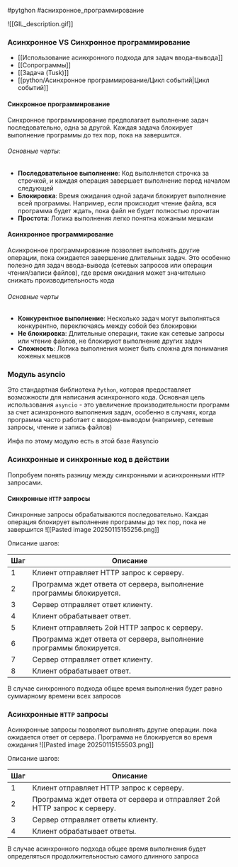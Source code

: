 #pytghon #аснихронное_программирование

![[GIL_description.gif]]
### Асинхронное VS Синхронное программирование
- [[Использование асинхронного подхода для задач ввода-вывода]]
- [[Сопрограммы]]
- [[Задача (Tusk)]]
- [[python/Асинхронное программирование/Цикл событий|Цикл событий]]
#### Синхронное программирование
Синхронное программирование предполагает выполнение задач последовательно, одна за другой. Каждая задача блокирует выполнение программы до тех пор, пока на завершится.
###### Основные черты:
- **Последовательное выполнение**: Код выполняется строчка за строчкой, и каждая операция завершает выполнение перед началом следующей
- **Блокировка**: Время ожидания одной задачи блокирует выполнение всей программы. Например, если происходит чтение файла, вся программа будет ждать, пока файл не будет полностью прочитан
- **Простота**: Логика выполнения легко понятна кожаным мешкам
#### Асинхронное программирование
Асинхронное программирование позволяет выполнять другие операции, пока ожидается завершение длительных задач. Это особенно полезно для задач ввода-вывода (сетевых запросов или операции чтения/записи файлов), где время ожидания может значительно снижать производительность кода
###### Основные черты
- **Конкурентное выполнение**: Несколько задач могут выполняться конкурентно, переключаясь между собой без блокировки
- **Не блокировка**: Длительные операции, такие как сетевые запросы или чтение файлов, не блокируют выполнение других задач
- **Сложность**: Логика выполнения может быть сложна для понимания коженых мешков

### Модуль asyncio
Это стандартная библиотека `Python`, которая предоставляет возможности для написания асинхронного кода. Основная цель использования `asyncio` - это увеличение производительности программ за счет асинхронного выполнения задач, особенно в случаях, когда программа часто работает с вводом-выводом (например, сетевые запросы, чтение и запись файлов)

Инфа по этому модулю есть в этой базе #asyncio 
### Асинхронные и синхронные код в действии
Попробуем понять разницу между синхронными и асинхронными `HTTP` запросами.
#### Синхронные `HTTP` запросы
Синхронные запросы обрабатываются последовательно. Каждая операция блокирует выполнение программы до тех пор, пока не завершится
![[Pasted image 20250115155256.png]]

Описание шагов:

|Шаг|Описание|
|---|---|
|1|Клиент отправляет HTTP запрос к серверу.|
|2|Программа ждет ответа от сервера, выполнение программы блокируется.|
|3|Сервер отправляет ответ клиенту.|
|4|Клиент обрабатывает ответ.|
|5|Клиент отправляеть 2ой HTTP запрос к серверу.|
|6|Программа ждет ответа от сервера, выполнение программы блокируется.|
|7|Сервер отправляет ответ клиенту.|
|8|Клиент обрабатывает ответ.|
В случае синхронного подхода общее время выполнения будет равно суммарному времени всех запросов
### Асинхронные `HTTP` запросы
Асинхронные запросы позволяют выполнять другие операции. пока ожидается ответ от сервера. Программа не блокируется во время ожидания
![[Pasted image 20250115155503.png]]

Описание шагов:

|Шаг|Описание|
|---|---|
|1|Клиент отправляет HTTP запрос к серверу.|
|2|Программа ждет ответа от сервера и отправляет 2ой HTTP запрос к серверу.|
|3|Сервер отправляет ответы клиенту.|
|4|Клиент обрабатывает ответы.|
В случае асинхронного подхода общее время выполнения будет определяться продолжительностью самого длинного запроса